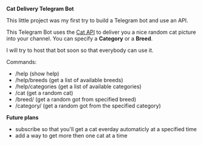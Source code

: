 **Cat Delivery Telegram Bot**

This little project was my first try to build a Telegram bot and use an API.

This Telegram Bot uses the [Cat API](https://thecatapi.com/) to deliver you a nice random cat picture into your channel. 
You can specify a **Category** or a **Breed**.

I will try to host that bot soon so that everybody can use it.

Commands:
- /help (show help)
- /help/breeds (get a list of available breeds)
- /help/categories (get a list of available categories)
- /cat (get a random cat)
- /breed/<BREEDNAME> (get a random got from specified breed)
- /category/<CATEGORY> (get a random got from the specified category)


**Future plans**
- subscribe so that you'll get a cat everday automaticly at a specified time
- add a way to get more then one cat at a time
